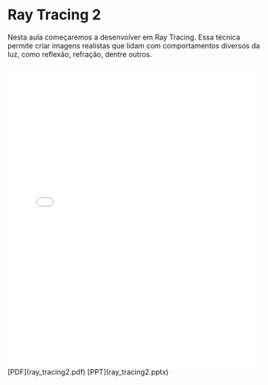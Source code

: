 # Ray Tracing 2

Nesta aula começaremos a desenvolver em Ray Tracing. Essa técnica permite criar imagens realistas que lidam com comportamentos diversos da luz, como reflexão, refração, dentre outros.

<embed height="600" src="ray_tracing2.pdf" type="application/pdf" width="100%">
[PDF](ray_tracing2.pdf)
[PPT](ray_tracing2.pptx)
